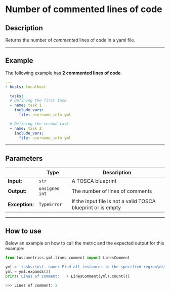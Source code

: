 # Number of commented lines of code

## Description

Returns the number of _commented_ lines of code in a yaml file.

---

## Example
The following example has **2 commented lines of code**. 

``` yaml
---
- hosts: localhost

  tasks:
  # Defining the first task
  - name: task 1
    include_vars:
      file: username_info.yml

  # Defining the second task
  - name: task 2
    include_vars:
      file: username_info.yml
```

---

## Parameters


|   | **Type** | **Description** |
|---|---|---|
**Input:**| `str`| A TOSCA blueprint|
**Output:**| `unsigned int`| The number of lines of comments|
**Exception:**| `TypeError`| If the input file is not a valid TOSCA blueprint or is empty |


---

## How to use


Below an example on how to call the metric and the expected output for this example:

```python
from toscametrics.yml.lines_comment import LinesComment

yml = 'tasks:\n\t- name: Find all instances in the specified region\n\t\tali_instance_facts ...' 
yml = yml.expands(2)
print('Lines of comment: ' + LinesComment(yml).count())

>>> Lines of comment: 2
```